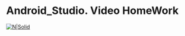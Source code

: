 # Android_Studio. Video HomeWork

[![N|Solid](https://cbte.ru/wp-content/uploads/2018/08/video-znachok.png)](https://youtu.be/EpyR5TauK7s)

